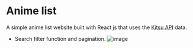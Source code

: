 # Anime list
A simple anime list website built with React js that uses the [Kitsu API](https://kitsu.docs.apiary.io/#introduction/json:api) data.
- Search filter function and  pagination.
![image](https://github.com/Goulartt12/aniapp/assets/147453845/9386c29a-7e86-4320-9d5e-3b74b68dabc2)


